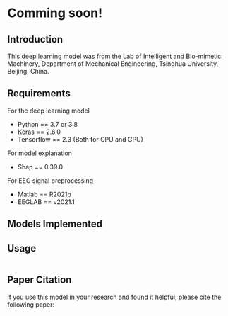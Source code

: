 # Comming soon!
## Introduction
This deep learning model was from the Lab of Intelligent and Bio-mimetic Machinery, Department of Mechanical Engineering, Tsinghua University, Beijing, China.
## Requirements
For the deep learning model
- Python == 3.7 or 3.8
- Keras == 2.6.0
- Tensorflow == 2.3 (Both for CPU and GPU)

For model explanation
- Shap == 0.39.0

For EEG signal preprocessing
- Matlab == R2021b
- EEGLAB == v2021.1

## Models Implemented

## Usage
```

```
## Paper Citation
if you use this model in your research and found it helpful, please cite the following paper:
